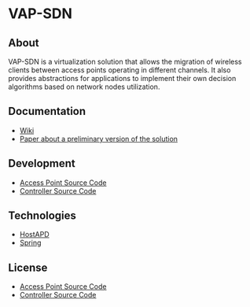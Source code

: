 # VAP-SDN

## About

VAP-SDN is a virtualization solution that allows the migration of wireless clients between access points operating in different channels.
It also provides abstractions for applications to implement their own decision algorithms based on network nodes utilization.

## Documentation

* [Wiki](https://github.com/juanlucasvieira/VAP-SDN/wiki)
* [Paper about a preliminary version of the solution](https://ieeexplore.ieee.org/document/9015186)
<!--- * [Thesis document that details the concepts and implementation of the solution] (<link here) --->

## Development

* [Access Point Source Code](https://github.com/juanlucasvieira/VAP-SDN/tree/master/access-point)
* [Controller Source Code](https://github.com/juanlucasvieira/VAP-SDN/tree/master/vap-controller)

## Technologies

* [HostAPD](https://w1.fi/hostapd/)
* [Spring](https://spring.io/)

## License

* [Access Point Source Code](https://github.com/juanlucasvieira/VAP-SDN/blob/master/access-point/README)
* [Controller Source Code](https://github.com/juanlucasvieira/VAP-SDN/tree/master/vap-controller/LICENSE.md)


